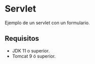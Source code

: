 # Servlet
Ejemplo de un servlet con un formulario.

## Requisitos
* JDK 11 o superior.
* Tomcat 9 ó superior.